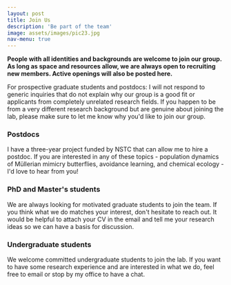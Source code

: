 ```yaml
---
layout: post
title: Join Us
description: 'Be part of the team'
image: assets/images/pic23.jpg
nav-menu: true
---
```

<b>People with all identities and backgrounds are welcome to join our group. As long as space and resources allow, we are always open to recruiting new members. Active openings will also be posted here.</b> 

For prospective graduate students and postdocs: I will not respond to generic inquiries that do not explain why our group is a good fit or applicants from completely unrelated research fields. If you happen to be from a very different research background but are genuine about joining the lab, please make sure to let me know why you'd like to join our group.

<h3>Postdocs</h3>
I have a three-year project funded by NSTC that can allow me to hire a postdoc. If you are interested in any of these topics - population dynamics of Müllerian mimicry butterflies, avoidance learning, and chemical ecology - I'd love to hear from you! 

[comment]: # (switch to this when there's no funding for postdocs - I don't have funding for postdocs at the moment, but there are funding opportunities through NSTC and some other sources. Get in touch if you are interested in doing a postdoc with us, and we can figure out a plan together.)

<h3>PhD and Master's students</h3>
We are always looking for motivated graduate students to join the team. If you think what we do matches your interest, don't hesitate to reach out. It would be helpful to attach your CV in the email and tell me your research ideas so we can have a basis for discussion.

<h3>Undergraduate students</h3>
We welcome committed undergraduate students to join the lab. If you want to have some research experience and are interested in what we do, feel free to email or stop by my office to have a chat.  